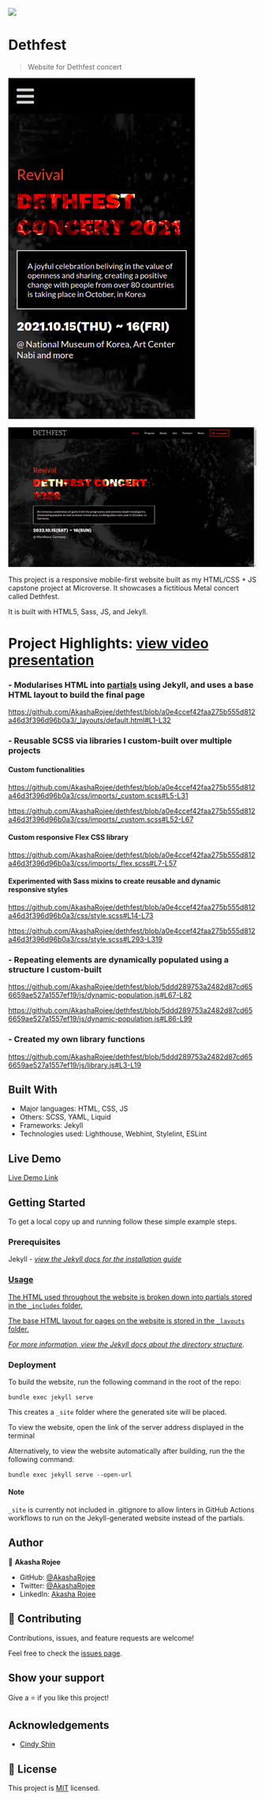 ![](https://img.shields.io/badge/Microverse-blueviolet)

# Dethfest

> Website for Dethfest concert

![screenshot](images/dethfest-mobile.png)

![screenshot](images/dethfest-desktop.png)

This project is a responsive mobile-first website built as my HTML/CSS + JS capstone project at Microverse. It showcases a fictitious Metal concert called Dethfest.

It is built with HTML5, Sass, JS, and Jekyll.

# Project Highlights: [view video presentation](https://www.loom.com/share/e495c1f4cad846d8b3512d27eb620c33)

### - Modularises HTML into [partials](https://github.com/AkashaRojee/dethfest/tree/main/_includes) using Jekyll, and uses a base HTML layout to build the final page

https://github.com/AkashaRojee/dethfest/blob/a0e4ccef42faa275b555d812a46d3f396d96b0a3/_layouts/default.html#L1-L32

### - Reusable SCSS via libraries I custom-built over multiple projects

#### Custom functionalities

https://github.com/AkashaRojee/dethfest/blob/a0e4ccef42faa275b555d812a46d3f396d96b0a3/css/imports/_custom.scss#L5-L31

https://github.com/AkashaRojee/dethfest/blob/a0e4ccef42faa275b555d812a46d3f396d96b0a3/css/imports/_custom.scss#L52-L67

#### Custom responsive Flex CSS library

https://github.com/AkashaRojee/dethfest/blob/a0e4ccef42faa275b555d812a46d3f396d96b0a3/css/imports/_flex.scss#L7-L57

#### Experimented with Sass mixins to create reusable and dynamic responsive styles

https://github.com/AkashaRojee/dethfest/blob/a0e4ccef42faa275b555d812a46d3f396d96b0a3/css/style.scss#L14-L73

https://github.com/AkashaRojee/dethfest/blob/a0e4ccef42faa275b555d812a46d3f396d96b0a3/css/style.scss#L293-L319

### - Repeating elements are dynamically populated using a structure I custom-built

https://github.com/AkashaRojee/dethfest/blob/5ddd289753a2482d87cd656659ae527a1557ef19/js/dynamic-population.js#L67-L82

https://github.com/AkashaRojee/dethfest/blob/5ddd289753a2482d87cd656659ae527a1557ef19/js/dynamic-population.js#L86-L99

### - Created my own library functions

https://github.com/AkashaRojee/dethfest/blob/5ddd289753a2482d87cd656659ae527a1557ef19/js/library.js#L3-L19

## Built With

- Major languages: HTML, CSS, JS
- Others: SCSS, YAML, Liquid
- Frameworks: Jekyll
- Technologies used: Lighthouse, Webhint, Stylelint, ESLint

## Live Demo

[Live Demo Link](https://AkashaRojee.github.io/dethfest)

## Getting Started

To get a local copy up and running follow these simple example steps.

### Prerequisites

Jekyll - _<a href="https://jekyllrb.com/docs/installation" target="_blank">view the Jekyll docs for the installation guide_

### Usage

The HTML used throughout the website is broken down into partials stored in the `_includes` folder.

The base HTML layout for pages on the website is stored in the `_layouts` folder.

_For more information, <a href="https://jekyllrb.com/docs/structure" target="_blank">view the Jekyll docs about the directory structure</a>_.

### Deployment

To build the website, run the following command in the root of the repo:

```
bundle exec jekyll serve
```

This creates a `_site` folder where the generated site will be placed.

To view the website, open the link of the server address displayed in the terminal

Alternatively, to view the website automatically after building, run the the following command:

```
bundle exec jekyll serve --open-url
```

#### Note

`_site` is currently not included in .gitignore to allow linters in GitHub Actions workflows to run on the Jekyll-generated website instead of the partials.

## Author

👤 **Akasha Rojee**

- GitHub: [@AkashaRojee](https://github.com/AkashaRojee)
- Twitter: [@AkashaRojee](https://twitter.com/AkashaRojee)
- LinkedIn: [Akasha Rojee](https://linkedin.com/in/AkashaRojee)

## 🤝 Contributing

Contributions, issues, and feature requests are welcome!

Feel free to check the [issues page](../../issues/).

## Show your support

Give a ⭐️ if you like this project!
  
## Acknowledgements
  
- [Cindy Shin](https://www.behance.net/adagio07)

## 📝 License

This project is [MIT](./MIT.md) licensed.
